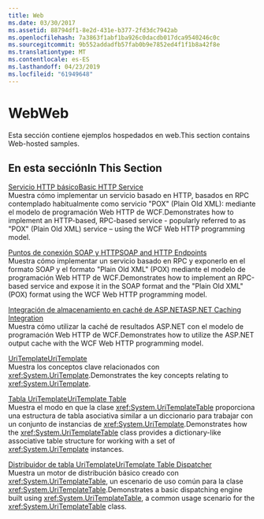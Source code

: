 ```yaml
---
title: Web
ms.date: 03/30/2017
ms.assetid: 88794df1-8e2d-431e-b377-2fd3dc7942ab
ms.openlocfilehash: 7a3863f1abf1ba926c0dacdb017dca9540246c0c
ms.sourcegitcommit: 9b552addadfb57fab0b9e7852ed4f1f1b8a42f8e
ms.translationtype: MT
ms.contentlocale: es-ES
ms.lasthandoff: 04/23/2019
ms.locfileid: "61949648"
---
```

# <a name="web"></a><span data-ttu-id="952b8-102">Web</span><span class="sxs-lookup"><span data-stu-id="952b8-102">Web</span></span>
<span data-ttu-id="952b8-103">Esta sección contiene ejemplos hospedados en web.</span><span class="sxs-lookup"><span data-stu-id="952b8-103">This section contains Web-hosted samples.</span></span>  
  
## <a name="in-this-section"></a><span data-ttu-id="952b8-104">En esta sección</span><span class="sxs-lookup"><span data-stu-id="952b8-104">In This Section</span></span>
  
 [<span data-ttu-id="952b8-105">Servicio HTTP básico</span><span class="sxs-lookup"><span data-stu-id="952b8-105">Basic HTTP Service</span></span>](../../../../docs/framework/wcf/samples/basic-http-service.md)  
 <span data-ttu-id="952b8-106">Muestra cómo implementar un servicio basado en HTTP, basados en RPC contemplado habitualmente como servicio "POX" (Plain Old XML): mediante el modelo de programación Web HTTP de WCF.</span><span class="sxs-lookup"><span data-stu-id="952b8-106">Demonstrates how to implement an HTTP-based, RPC-based service - popularly referred to as "POX" (Plain Old XML) service – using the WCF Web HTTP programming model.</span></span>
  
 [<span data-ttu-id="952b8-107">Puntos de conexión SOAP y HTTP</span><span class="sxs-lookup"><span data-stu-id="952b8-107">SOAP and HTTP Endpoints</span></span>](../../../../docs/framework/wcf/samples/soap-and-http-endpoints.md)  
 <span data-ttu-id="952b8-108">Muestra cómo implementar un servicio basado en RPC y exponerlo en el formato SOAP y el formato "Plain Old XML" (POX) mediante el modelo de programación Web HTTP de WCF.</span><span class="sxs-lookup"><span data-stu-id="952b8-108">Demonstrates how to implement an RPC-based service and expose it in the SOAP format and the "Plain Old XML" (POX) format using the WCF Web HTTP programming model.</span></span>  
  
 [<span data-ttu-id="952b8-109">Integración de almacenamiento en caché de ASP.NET</span><span class="sxs-lookup"><span data-stu-id="952b8-109">ASP.NET Caching Integration</span></span>](../../../../docs/framework/wcf/samples/aspnet-caching-integration.md)  
 <span data-ttu-id="952b8-110">Muestra cómo utilizar la caché de resultados ASP.NET con el modelo de programación Web HTTP de WCF.</span><span class="sxs-lookup"><span data-stu-id="952b8-110">Demonstrates how to utilize the ASP.NET output cache with the WCF Web HTTP programming model.</span></span>  
  
 [<span data-ttu-id="952b8-111">UriTemplate</span><span class="sxs-lookup"><span data-stu-id="952b8-111">UriTemplate</span></span>](../../../../docs/framework/wcf/samples/uritemplate-sample.md)  
 <span data-ttu-id="952b8-112">Muestra los conceptos clave relacionados con <xref:System.UriTemplate>.</span><span class="sxs-lookup"><span data-stu-id="952b8-112">Demonstrates the key concepts relating to <xref:System.UriTemplate>.</span></span>  
  
 [<span data-ttu-id="952b8-113">Tabla UriTemplate</span><span class="sxs-lookup"><span data-stu-id="952b8-113">UriTemplate Table</span></span>](../../../../docs/framework/wcf/samples/uritemplate-table-sample.md)  
 <span data-ttu-id="952b8-114">Muestra el modo en que la clase <xref:System.UriTemplateTable> proporciona una estructura de tabla asociativa similar a un diccionario para trabajar con un conjunto de instancias de <xref:System.UriTemplate>.</span><span class="sxs-lookup"><span data-stu-id="952b8-114">Demonstrates how the <xref:System.UriTemplateTable> class provides a dictionary-like associative table structure for working with a set of <xref:System.UriTemplate> instances.</span></span>  
  
 [<span data-ttu-id="952b8-115">Distribuidor de tabla UriTemplate</span><span class="sxs-lookup"><span data-stu-id="952b8-115">UriTemplate Table Dispatcher</span></span>](../../../../docs/framework/wcf/samples/uritemplate-table-dispatcher-sample.md)  
 <span data-ttu-id="952b8-116">Muestra un motor de distribución básico creado con <xref:System.UriTemplateTable>, un escenario de uso común para la clase <xref:System.UriTemplateTable>.</span><span class="sxs-lookup"><span data-stu-id="952b8-116">Demonstrates a basic dispatching engine built using <xref:System.UriTemplateTable>, a common usage scenario for the <xref:System.UriTemplateTable> class.</span></span>
